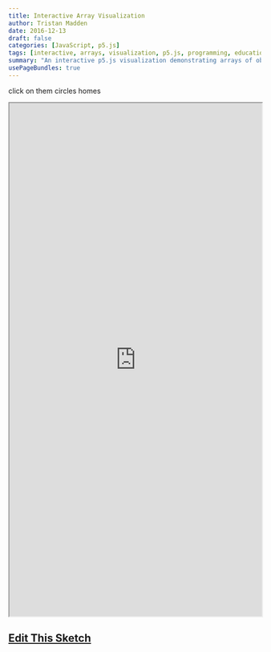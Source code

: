 ```yaml
---
title: Interactive Array Visualization
author: Tristan Madden
date: 2016-12-13
draft: false
categories: [JavaScript, p5.js]
tags: [interactive, arrays, visualization, p5.js, programming, education]
summary: "An interactive p5.js visualization demonstrating arrays of objects, allowing users to explore array manipulation through a graphical interface."
usePageBundles: true
---
```


click on them circles homes

 <iframe width=100% height=1024px src="https://editor.p5js.org/Berkanan/full/N1D57wMqV"></iframe>

<h2><a class="btn btn-outline-secondary btn-lg" href="https://editor.p5js.org/Berkanan/sketches/N1D57wMqV">Edit This Sketch</a></h2>

